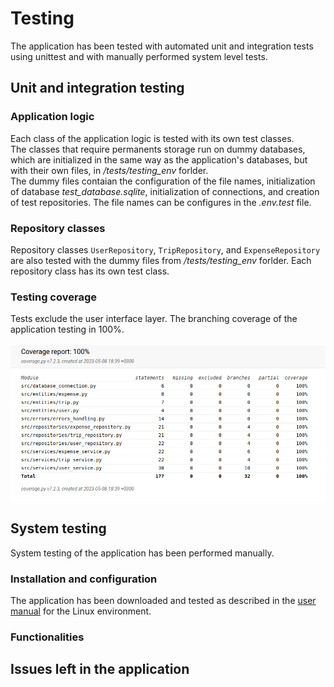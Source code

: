 # Testing
The application has been tested with automated unit and integration tests using unittest and with manually performed system level tests. 

## Unit and integration testing

### Application logic
Each class of the application logic is tested with its own test classes.</br>
The classes that require permanents storage run on dummy databases, which are initialized in the same way as the application's databases, but with their own files, in */tests/testing_env* forlder. </br>
The dummy files contaian the configuration of the file names, initialization of database *test_database.sqlite*, initialization of connections, and creation of test repositories. The file names can be configures in the *.env.test* file. 

### Repository classes
Repository classes `UserRepository`, `TripRepository`, and `ExpenseRepository` are also tested with the dummy files from */tests/testing_env* forlder. Each repository class has its own test class. 

### Testing coverage
Tests exclude the user interface layer. The branching coverage of the application testing in 100%. </br> </br>
<img src="pictures/coverage-report.png"> 

## System testing
System testing of the application has been performed manually. 

### Installation and configuration
The application has been downloaded and tested as described in the [user manual](user-manual.md) for the Linux environment. 

### Functionalities

## Issues left in the application
